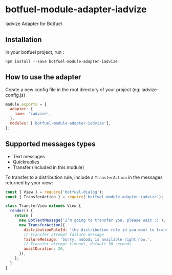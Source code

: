 # botfuel-module-adapter-iadvize

Iadvize Adapter for Botfuel

## Installation

In your botfuel project, run :

```shell
npm install --save botfuel-module-adapter-iadvize
```

## How to use the adapter

Create a new config file in the root directory of your project (eg: iadvize-config.js)

```js
module.exports = {
  adapter: {
    name: 'iadvize',
  },
  modules: ['botfuel-module-adapter-iadvize'],
};
```

## Supported messages types

- Text messages
- Quickreplies
- Transfer (included in this module)

To transfer to a distribution rule, include a `TransferAction` in the messages returned by your view:

```js
const { View } = require('botfuel-dialog');
const { TransferAction } = require('botfuel-module-adapter-iadvize');

class TransferView extends View {
  render() {
    return [
      new BotTextMessage('I’m going to transfer you, please wait :)'),
      new TransferAction({
        distributionRuleId: 'the distribution rule id you want to transfer to',
        // Transfer attempt failure message
        failureMessage: 'Sorry, nobody is available right now.',
        // Transfer attempt timeout, default 30 seconds
        awaitDuration: 20,
      }),
    ];
  }
}
```
